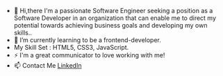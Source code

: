 - 👋 Hi,there
I'm a passionate Software Engineer seeking a position as a Software Developer in an organization that can enable me to direct my
potential towards achieving business goals and developing my own skills..
- 🌱 I’m currently learning to be a frontend-developer.
- My Skill Set : HTML5, CSS3, JavaScript.
- ⚡ I'm a great communicator to love working with me!
- 📫 Contact Me  [LinkedIn](https://www.linkedin.com/in/alaa-%D9%90ahmed-6a36bb199/)


<!---
aahmed1009/aahmed1009 is a ✨ special ✨ repository because its `README.md` (this file) appears on your GitHub profile.
You can click the Preview link to take a look at your changes.
--->
